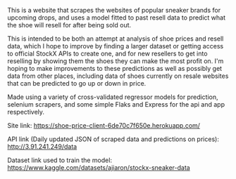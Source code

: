 This is a website that scrapes the websites of popular sneaker brands for upcoming drops, and uses a model fitted to past resell data to predict what the shoe will resell for after being sold out.

This is intended to be both an attempt at analysis of shoe prices and resell data, which I hope to improve by finding a larger dataset or getting access to official StockX APIs to create one, and for new resellers to get into reselling by showing them the shoes they can make the most profit on. I'm hoping to make improvements to these predictions as well as possibly get data from other places, including data of shoes currently on resale websites that can be predicted to go up or down in price. 

Made using a variety of cross-validated regressor models for prediction, selenium scrapers, and some simple Flaks and Express for the api and app respectively.

Site link: https://shoe-price-client-6de70c7f650e.herokuapp.com/

API link (Daily updated JSON of scraped data and predictions on prices): http://3.91.241.249/data

Dataset link used to train the model: https://www.kaggle.com/datasets/ajiaron/stockx-sneaker-data
